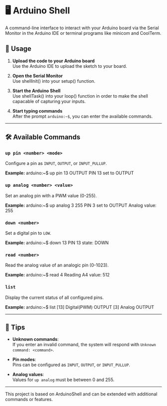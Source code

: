 # 🖥️ Arduino Shell

A command-line interface to interact with your Arduino board via the Serial Monitor in the Arduino IDE or terminal programs like minicom and CoolTerm.

## 🔧 Usage

1. **Upload the code to your Arduino board**  
   Use the Arduino IDE to upload the sketch to your board.

2. **Open the Serial Monitor**  
   Use shellInit() into your setup() function.

3. **Start the Arduino Shell**  
   Use shellTask() into your loop() function in order to make the shell capacable of capturing your inputs.

4. **Start typing commands**  
   After the prompt `arduino:~$`, you can enter the available commands.

---

## 🛠️ Available Commands

### `up pin <number> <mode>`
Configure a pin as `INPUT`, `OUTPUT`, or `INPUT_PULLUP`.

**Example:**
arduino:~$ up pin 13 OUTPUT
PIN 13 set to OUTPUT

### `up analog <number> <value>`
Set an analog pin with a PWM value (0-255).

**Example:**
arduino:~$ up analog 3 255
PIN 3 set to OUTPUT
Analog value: 255

### `down <number>`
Set a digital pin to `LOW`.

**Example:**
arduino:~$ down 13
PIN 13
state: DOWN

### `read <number>`
Read the analog value of an analogic pin (0-1023).

**Example:**
arduino:~$ read 4
Reading A4
value: 512

### `list`
Display the current status of all configured pins.

**Example:**
arduino:~$ list
[13] Digital(PWM) OUTPUT
[3] Analog OUTPUT

---

## 🧠 Tips

- **Unknown commands**:  
  If you enter an invalid command, the system will respond with `Unknown command: <command>`.

- **Pin modes**:  
  Pins can be configured as `INPUT`, `OUTPUT`, or `INPUT_PULLUP`.

- **Analog values**:  
  Values for `up analog` must be between 0 and 255.

---

This project is based on ArduinoShell and can be extended with additional commands or features.
